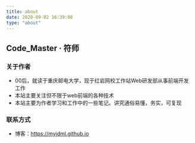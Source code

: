 ```yaml
---
title: about
date: 2020-09-02 16:39:08
type: "about"
---
```


## Code_Master · 符师

### 关于作者

+ 00后，就读于重庆邮电大学，现于红岩网校工作站Web研发部从事前端开发工作
+ 本站主要关注但不限于web前端的各种技术
+ 本站主要为作者学习和工作中的一些笔记。讲究通俗易懂，务实，可复现

### 联系方式

+ 博客：https://myjdml.github.io